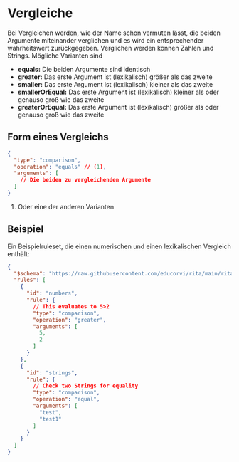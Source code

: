 # Vergleiche
Bei Vergleichen werden, wie der Name schon vermuten lässt, die beiden Argumente miteinander verglichen und es wird ein entsprechender wahrheitswert zurückgegeben. Verglichen werden können Zahlen und Strings. Mögliche Varianten sind

* **equals:** Die beiden Argumente sind identisch
* **greater:** Das erste Argument ist (lexikalisch) größer als das zweite
* **smaller:** Das erste Argument ist (lexikalisch) kleiner als das zweite
* **smallerOrEqual:** Das erste Argument ist (lexikalisch) kleiner als oder genauso groß wie das zweite
* **greaterOrEqual:** Das erste Argument ist (lexikalisch) größer als oder genauso groß wie das zweite

## Form eines Vergleichs

```json
{
  "type": "comparison",
  "operation": "equals" // (1),
  "arguments": [
    // Die beiden zu vergleichenden Argumente
  ]
}
```

1. Oder eine der anderen Varianten

## Beispiel
Ein Beispielruleset, die einen numerischen und einen lexikalischen Vergleich enthält:
```json
{
  "$schema": "https://raw.githubusercontent.com/educorvi/rita/main/rita-core/src/schema/schema.json",
  "rules": [
    {
      "id": "numbers",
      "rule": {
        // This evaluates to 5>2
        "type": "comparison",
        "operation": "greater",
        "arguments": [
          5,
          2
        ]
      }
    },
    {
      "id": "strings",
      "rule": {
        // Check two Strings for equality
        "type": "comparison",
        "operation": "equal",
        "arguments": [
          "test",
          "test1"
        ]
      }
    }
  ]
}
```
